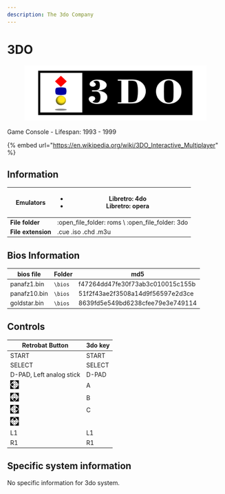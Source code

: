 ```yaml
---
description: The 3do Company
---
```


# 3DO

<figure><img src="https://raw.githubusercontent.com/fabricecaruso/es-theme-carbon/5149a33eed46b2af638b06119397d4023b75131f/art/logos/3do.svg" alt=""><figcaption></figcaption></figure>

Game Console - Lifespan: 1993 - 1999

{% embed url="https://en.wikipedia.org/wiki/3DO_Interactive_Multiplayer" %}

## Information

| **Emulators**      | <ul><li>Libretro: 4do</li><li>Libretro: opera</li></ul> |
| ------------------ | ------------------------------------------------------- |
| **File folder**    | :open\_file\_folder: roms \ :open\_file\_folder: 3do    |
| **File extension** | .cue .iso .chd .m3u                                     |

## Bios Information

| bios file    | Folder  | md5                              |
| ------------ | ------- | -------------------------------- |
| panafz1.bin  | `\bios` | f47264dd47fe30f73ab3c010015c155b |
| panafz10.bin | `\bios` | 51f2f43ae2f3508a14d9f56597e2d3ce |
| goldstar.bin | `\bios` | 8639fd5e549bd6238cfee79e3e749114 |

## Controls

| Retrobat Button                             | 3do key |
| ------------------------------------------- | ------- |
| START                                       | START   |
| SELECT                                      | SELECT  |
| D-PAD, Left analog stick                    | D-PAD   |
| ![](<../.gitbook/assets/image (2) (1).png>) | A       |
| ![](<../.gitbook/assets/image (1) (2).png>) | B       |
| ![](<../.gitbook/assets/image (4).png>)     | C       |
| ![](<../.gitbook/assets/image (3) (1).png>) |         |
| L1                                          | L1      |
| R1                                          | R1      |

## Specific system information

No specific information for 3do system.
